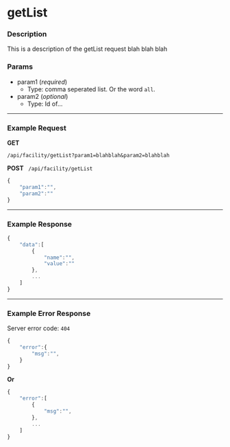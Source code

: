 # getList
### Description  
This is a description of the getList request blah blah blah  
### Params
* param1 (*required*)
  * Type: comma seperated list. Or the word `all`.
* param2 (*optional*)
  * Type: Id of...


___
### Example Request  
**GET**
```
/api/facility/getList?param1=blahblah&param2=blahblah
```

**POST** ` /api/facility/getList`
```javascript
{
    "param1":"",
    "param2":""
}
```
___
### Example Response  
```javascript
{
    "data":[
        {
            "name":"",
            "value":""
        },
        ...
    ]
}
```

___
### Example Error Response
Server error code: `404`
```javascript
{
    "error":{
        "msg":"",
    }
}
```
**Or**
```javascript
{
    "error":[
        {
            "msg":"",
        },
        ...
    ]
}
```